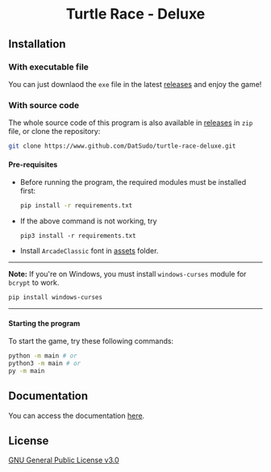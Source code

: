 <div align=center>
    <h1>Turtle Race - Deluxe</h1>
</div>

## Installation

### With executable file

You can just downlaod the `exe` file in the latest [releases](https://github.com/DatSudo/turtle-race-deluxe/releases) and enjoy the game!

### With source code

The whole source code of this program is also available in [releases](https://github.com/DatSudo/turtle-race-deluxe/releases) in `zip` file, or  clone the repository:

```bash
git clone https://www.github.com/DatSudo/turtle-race-deluxe.git
```
#### Pre-requisites

- Before running the program, the required modules must be installed first:

    ```bash
    pip install -r requirements.txt
    ```

- If the above command is not working, try

    ```
    pip3 install -r requirements.txt
    ```
- Install `ArcadeClassic` font in [assets](https://github.com/DatSudo/turtle-race-deluxe/tree/main/assets/arcadeclassic) folder.
___
**Note:**
If you're on Windows, you must install `windows-curses` module for `bcrypt` to work.

```bash
pip install windows-curses
```
___

#### Starting the program

To start the game, try these following commands:

```bash
python -m main # or
python3 -m main # or
py -m main
```

## Documentation

You can access the documentation [here](https://datsudo.github.io/turtle-race-deluxe/).

## License

[GNU General Public License v3.0](https://github.com/DatSudo/turtle-race-deluxe/blob/main/LICENSE)